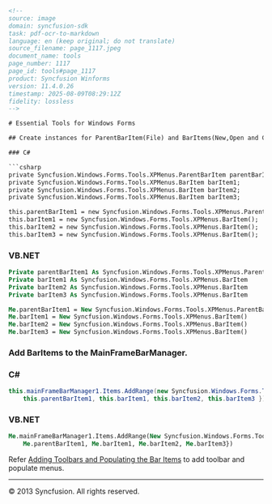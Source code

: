 ```html
<!--
source: image
domain: syncfusion-sdk
task: pdf-ocr-to-markdown
language: en (keep original; do not translate)
source_filename: page_1117.jpeg
document_name: tools
page_number: 1117
page_id: tools#page_1117
product: Syncfusion Winforms
version: 11.4.0.26
timestamp: 2025-08-09T08:29:12Z
fidelity: lossless
-->

# Essential Tools for Windows Forms

## Create instances for ParentBarItem(File) and BarItems(New,Open and Close).

### C#

```csharp
private Syncfusion.Windows.Forms.Tools.XPMenus.ParentBarItem parentBarItem1;
private Syncfusion.Windows.Forms.Tools.XPMenus.BarItem barItem1;
private Syncfusion.Windows.Forms.Tools.XPMenus.BarItem barItem2;
private Syncfusion.Windows.Forms.Tools.XPMenus.BarItem barItem3;

this.parentBarItem1 = new Syncfusion.Windows.Forms.Tools.XPMenus.ParentBarItem();
this.barItem1 = new Syncfusion.Windows.Forms.Tools.XPMenus.BarItem();
this.barItem2 = new Syncfusion.Windows.Forms.Tools.XPMenus.BarItem();
this.barItem3 = new Syncfusion.Windows.Forms.Tools.XPMenus.BarItem();
```

### VB.NET

```vb
Private parentBarItem1 As Syncfusion.Windows.Forms.Tools.XPMenus.ParentBarItem
Private barItem1 As Syncfusion.Windows.Forms.Tools.XPMenus.BarItem
Private barItem2 As Syncfusion.Windows.Forms.Tools.XPMenus.BarItem
Private barItem3 As Syncfusion.Windows.Forms.Tools.XPMenus.BarItem

Me.parentBarItem1 = New Syncfusion.Windows.Forms.Tools.XPMenus.ParentBarItem()
Me.barItem1 = New Syncfusion.Windows.Forms.Tools.XPMenus.BarItem()
Me.barItem2 = New Syncfusion.Windows.Forms.Tools.XPMenus.BarItem()
Me.barItem3 = New Syncfusion.Windows.Forms.Tools.XPMenus.BarItem()
```

### Add BarItems to the MainFrameBarManager.

### C#

```csharp
this.mainFrameBarManager1.Items.AddRange(new Syncfusion.Windows.Forms.Tools.XPMenus.BarItem[] {
    this.parentBarItem1, this.barItem1, this.barItem2, this.barItem3 });
```

### VB.NET

```vb
Me.mainFrameBarManager1.Items.AddRange(New Syncfusion.Windows.Forms.Tools.XPMenus.BarItem() {
    Me.parentBarItem1, Me.barItem1, Me.barItem2, Me.barItem3})
```

Refer [Adding Toolbars and Populating the Bar Items](#) to add toolbar and populate menus.

---

© 2013 Syncfusion. All rights reserved.
```